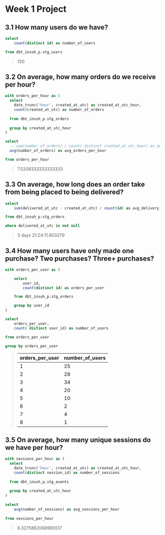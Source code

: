 # Week 1 Project 

## 3.1 How many users do we have?

``` sql
select  
    count(distinct id) as number_of_users

from dbt_insuh_p.stg_users
```

> 130

## 3.2 On average, how many orders do we receive per hour?

``` sql
with orders_per_hour as (
  select 
    date_trunc('hour', created_at_utc) as created_at_utc_hour,
    count(created_at_utc) as number_of_orders
    
  from dbt_insuh_p.stg_orders
  
  group by created_at_utc_hour
)

select 
  -- sum(number_of_orders) / count( distinct created_at_utc_hour) as avg_orders_per_hour
  avg(number_of_orders) as avg_orders_per_hour

from orders_per_hour
```

> 7.5208333333333333

## 3.3 On average, how long does an order take from being placed to being delivered?

``` sql
select 
    sum(delivered_at_utc - created_at_utc) / count(id) as avg_delivery_time

from dbt_insuh_p.stg_orders

where delivered_at_utc is not null
```

> 3 days 21:24:11.803279

## 3.4 How many users have only made one purchase? Two purchases? Three+ purchases?

```sql
with orders_per_user as (

    select 
        user_id,
        count(distinct id) as orders_per_user

    from dbt_insuh_p.stg_orders

    group by user_id
)

select 
    orders_per_user,
    count( distinct user_id) as number_of_users

from orders_per_user

group by orders_per_user
```

> | orders_per_user      | number_of_users |
> | ----------- | ----------- |
> | 1      | 25       |
> | 2   | 28        |
> | 3      | 34       |
> | 4   | 20        |
> | 5      | 10       |
> | 6   | 2        |
> | 7      | 4       |
> | 8   | 1        |

## 3.5 On average, how many unique sessions do we have per hour?

```sql 
with sessions_per_hour as (
  select 
    date_trunc('hour', created_at_utc) as created_at_utc_hour,
    count(distinct session_id) as number_of_sessions
  
  from dbt_insuh_p.stg_events
  
  group by created_at_utc_hour
)
  
select 
    avg(number_of_sessions) as avg_sessions_per_hour
    
from sessions_per_hour

```

> 6.3275862068965517